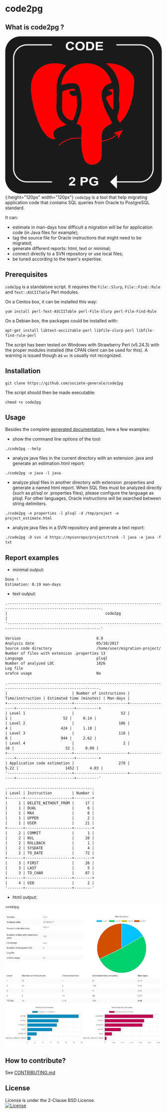 code2pg
=======

What is code2pg ?
-------------

![code2pg html output screenshot](doc/Open%20Source%20code%202%20pg.jpg){:height="120px" width="120px"}
`code2pg` is a tool that help migrating application code that contains SQL queries from Oracle to PostgreSQL standard.

It can:
- estimate in man-days how difficult a migration will be for application code (in Java files for example);
- tag the source file for Oracle instructions that might need to be migrated;
- generate different reports: html, text or minimal;
- connect directly to a SVN repository or use local files;
- be tuned according to the team's expertise.

Prerequisites
-------------

`code2pg` is a standalone script. It requires the `File::Slurp`, `File::Find::Rule` and `Text::ASCIITable` Perl modules.

On a Centos box, it can be installed this way:

```
yum install perl-Text-ASCIITable perl-File-Slurp perl-File-Find-Rule
```

On a Debian box, the packages could be installed with:

```
apt-get install libtext-asciitable-perl libfile-slurp-perl libfile-find-rule-perl
```

The script has been tested on Windows with Strawberry Perl (v5.24.3) with the proper modules installed (the CPAN client can be used for this). A warning is issued though as `wc` is usually not recognized.

Installation
------------

```
git clone https://github.com/societe-generale/code2pg
```

The script should then be made executable:

```
chmod +x code2pg
```

Usage
-----

Besides the complete [generated documentation](https://github.com/societe-generale/code2pg/blob/master/doc/code2pg.pod), here a few examples:

- show the command line options of the tool:
```
./code2pg --help
```
- analyze java files in the current directory with an extension .java and generate an estimation.html report:
```
./code2pg -e java -l java
```
- analyze plsql files in another directory with extension .properties and generate a named html report. When SQL files must be analyzed directly (such as pl/sql or .properties files), please configure the language as plsql. For other languages, Oracle instructions will be searched between string delimiters.
```
./code2pg -e properties -l plsql -d /tmp/project -o project_estimate.html
```
- analyze java files in a SVN repository and generate a text report:
```
./code2pg -D svn -d https://mysvnrepo/project/trunk -l java -e java -f txt
```

Report examples
---------------

- minimal output:

```
Done !
Estimation: 0.19 man-days
```

- text output:

```
.----------------------------------------------------------------------------------------------------------------.
|                                            code2pg                                                             |
'----------------------------------------------------------------------------------------------------------------'

Version                                  0.9
Analysis date                            05/10/2017
Source code directory                    /home/user/migration-project/
Number of files with extension .properties 13
Language                                 plsql
Number of analyzed LOC                   1826
Log file                                 
orafce usage                             No

.---------------------------------------------------------------------------------------------------------------.
|                             | Number of instructions | Time/instruction | Estimated time (minutes) | Man-days |
+-----------------------------+------------------------+------------------+--------------------------+----------+
| Level 1                     |                     52 |                1 |                       52 |     0.14 |
| Level 2                     |                    106 |                4 |                      424 |     1.18 |
| Level 3                     |                    118 |                8 |                      944 |     2.62 |
| Level 4                     |                      2 |               16 |                       32 |     0.09 |
+-----------------------------+------------------------+------------------+--------------------------+----------+
| Application code estimation |                    278 |             5.22 |                     1452 |     4.03 |
'-----------------------------+------------------------+------------------+--------------------------+----------'

.--------------------------------------.
| Level | Instruction         | Number |
+-------+---------------------+--------+
|     1 | DELETE_WITHOUT_FROM |     17 |
|     1 | DUAL                |      6 |
|     1 | MAX                 |      6 |
|     1 | UPPER               |      2 |
|     1 | USER                |     21 |
+-------+---------------------+--------+
|     2 | COMMIT              |      1 |
|     2 | NVL                 |     28 |
|     2 | ROLLBACK            |      1 |
|     2 | SYSDATE             |      4 |
|     2 | TO_DATE             |     72 |
+-------+---------------------+--------+
|     3 | FIRST               |     26 |
|     3 | LAST                |      5 |
|     3 | TO_CHAR             |     87 |
+-------+---------------------+--------+
|     4 | UID                 |      2 |
'-------+---------------------+--------'
```

- html output: 

![code2pg html output screenshot](doc/code2pg_report_html.jpg)

How to contribute?
------------------

See [CONTRIBUTING.md](CONTRIBUTING.md)

License
--------
License is under the 2-Clause BSD License.  
[![License](https://img.shields.io/badge/License-BSD%202--Clause-orange.svg)](LICENSE.md)
